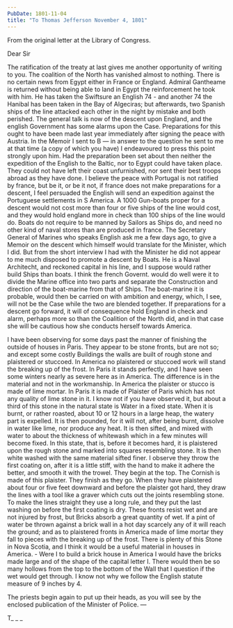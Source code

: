 ```yaml
---
PubDate: 1801-11-04
title: "To Thomas Jefferson November 4, 1801"
---
```


   From the original letter at the Library of Congress.

   Dear Sir

   The ratification of the treaty at last gives me another opportunity of
   writing to you. The coalition of the North has vanished almost to nothing.
   There is no certain news from Egypt either in France or England. Admiral
   Gantheame is returned without being able to land in Egypt the
   reinforcement he took with him. He has taken the Swiftsure an English 74 -
   and another 74 the Hanibal has been taken in the Bay of Algeciras; but
   afterwards, two Spanish ships of the line attacked each other in the night
   by mistake and both perished. The general talk is now of the descent upon
   England, and the english Government has some alarms upon the Case.
   Preparations for this ought to have been made last year immediately after
   signing the peace with Austria. In the Memoir I sent to B &mdash; in answer
   to the question he sent to me at that time (a copy of which you have) I
   endeavoured to press this point strongly upon him. Had the preparation been
   set about then neither the expedition of the English to the Baltic, nor to
   Egypt could have taken place. They could not have left their coast
   unfurnished, nor sent their best troops abroad as they have done. I
   believe the peace with Portugal is not ratified by france, but be it, or
   be it not, if france does not make preparations for a descent, I feel
   persuaded the English will send an expedition against the Portuguese
   settlements in S America. A 1000 Gun-boats proper for a descent
   would not cost more than four or five ships of the line would cost, and
   they would hold england more in check than 100 ships of the line would do. 
   Boats do not require to be manned by Sailors as Ships do,
   and need no other kind of naval stores than are produced in france. The
   Secretary General of Marines who speaks English ask me a few days ago,
   to give a Memoir on the descent which himself would translate for the
   Minister, which I did. But from the short interview I had with the
   Minister he did not appear to me much disposed to promote a descent by
   Boats. He is a Naval Architecht, and reckoned capital in his line, and I
   suppose would rather build Ships than boats. I think the french Governt.
   would do well were it to divide the Marine office into two parts and
   separate the Construction and direction of the boat-marine from that of
   Ships. The boat-marine it is probable, would then be carried on with
   ambition and energy, which, I see, will not be the Case while the two are
   blended together. If preparations for a descent go forward, it will of
   consequence hold England in check and alarm, perhaps more so than the
   Coalition of the North did, and in that case she will be cautious how she
   conducts herself towards America.

   I have been observing for some days past the manner of finishing the
   outside of houses in Paris. They appear to be stone fronts, but are not
   so; and except some costly Buildings the walls are built of rough stone
   and plaistered or stuccoed. In America no plaistered or stuccoed work will
   stand the breaking up of the frost. In Paris it stands perfectly, and I
   have seen some winters nearly as severe here as in America. The difference
   is in the material and not in the workmanship. In America the plaister or
   stucco is made of lime mortar. In Paris it is made of Plaister of Paris
   which has not any quality of lime stone in it. I know not if you have
   observed it, but about a third of this stone in the natural state is Water
   in a fixed state. When it is burnt, or rather roasted, about 10 or 12
   hours in a large heap, the watery part is expelled. It is then pounded,
   for it will not, after being burnt, dissolve in water like lime, nor
   produce any heat. It is then sifted, and mixed with water to about the
   thickness of whitewash which in a few minutes will become fixed. In this
   state, that is, before it becomes hard, it is plaistered upon the rough
   stone and marked into squares resembling stone. It is then white washed
   with the same material sifted finer. I observe they throw the first
   coating on, after it is a little stiff, with the hand to make it adhere
   the better, and smooth it with the trowel. They begin at the top. The
   Cornish is made of this plaister. They finish as they go. When they have
   plaistered about four or five feet downward and before the plaister got
   hard, they draw the lines with a tool like a graver which cuts out the
   joints resembling stone. To make the lines straight they use a long rule,
   and they put the last washing on before the first coating is dry. These
   fronts resist wet and are not injured by frost, but Bricks absorb a great
   quantity of wet. If a pint of water be thrown against a brick wall in a
   hot day scarcely any of it will reach the ground; and as to plaistered
   fronts in America made of lime mortar they fall to pieces with the
   breaking up of the frost. There is plenty of this Stone in Nova Scotia,
   and I think it would be a useful material in houses in America. - Were I to
   build a brick house in America I would have the bricks made large and of
   the shape of the capital letter I. There would then be so
   many hollows from the top to the bottom of the Wall that I question if the
   wet would get through. I know not why we follow the English statute
   measure of 9 inches by 4.

   The priests begin again to put up their heads, as you will see by the
   enclosed publication of the Minister of Police. &mdash; 

   T_ _ _


